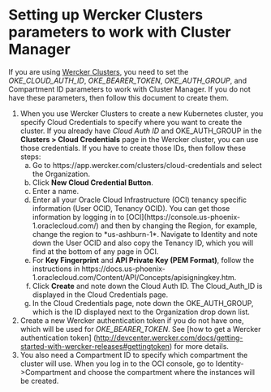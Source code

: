 # Setting up Wercker Clusters parameters to work with Cluster Manager

If you are using [Wercker Clusters](http://devcenter.wercker.com/docs/getting-started-with-wercker-clusters#creatingcluster), you need to set the *OKE_CLOUD_AUTH_ID*,  *OKE_BEARER_TOKEN*,  *OKE_AUTH_GROUP*,  and Compartment ID parameters to work with Cluster Manager. If you do not have these parameters, then follow this document to create them.  

1. When you use Wercker Clusters to create a new Kubernetes cluster, you specify Cloud Credentials to specify where you want to create the cluster. If you already have *Cloud Auth ID* and OKE_AUTH_GROUP in the **Clusters > Cloud Credentials** page in the Wercker cluster, you can use those credentials. If you have to create those IDs, then follow these steps:
    <ol type="a">
    <li>Go to https://app.wercker.com/clusters/cloud-credentials and select the Organization.</li>
    <li>Click <B>New Cloud Credential Button</B>. </li>
    <li>Enter a name.</li>
    <li>Enter all your Oracle Cloud Infrastructure (OCI) tenancy specific information (User OCID, Tenancy OCID). You can get those information by logging in to [OCI](https://console.us-phoenix-1.oraclecloud.com/) and then by changing the Region, for example, change the region to *us-ashburn-1*. Navigate to Identity and note down the User OCID and also copy the Tenancy ID, which you will find at the bottom of any page in OCI.</li>
    <li>For <B>Key Fingerprint</B> and <B>API Private Key (PEM Format)</B>, follow the instructions in https://docs.us-phoenix-1.oraclecloud.com/Content/API/Concepts/apisigningkey.htm.</li>
    <li> Click <B>Create</B> and note down the Cloud Auth ID. The Cloud_Auth_ID is displayed in the Cloud Credentials page.</li>
    <li>In the Cloud Credentials page, note down the OKE_AUTH_GROUP, which is the ID displayed next to the Organization drop down list. 
    </ol>
1. Create a new Wercker authentication token if you do not have one, which will be used for *OKE_BEARER_TOKEN*. See [how to get a Wercker authentication token] (http://devcenter.wercker.com/docs/getting-started-with-wercker-releases#gettingtoken) for more details.
1. You also need a Compartment ID to specify which compartment the cluster will use. When you log in to the OCI console, go to Identity->Compartment and choose the compartment where the instances will be created.
